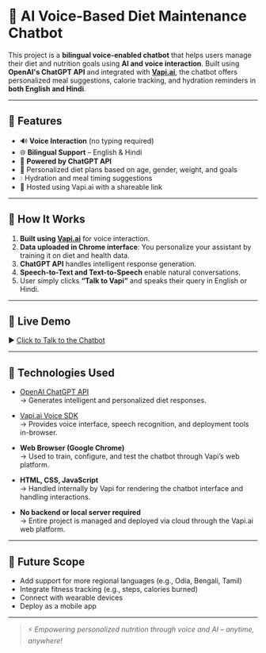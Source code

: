 # 🥗 AI Voice-Based Diet Maintenance Chatbot

This project is a **bilingual voice-enabled chatbot** that helps users manage their diet and nutrition goals using **AI and voice interaction**. Built using **OpenAI's ChatGPT API** and integrated with **[Vapi.ai](https://vapi.ai)**, the chatbot offers personalized meal suggestions, calorie tracking, and hydration reminders in **both English and Hindi**.

---

## 🌟 Features

- 🔊 **Voice Interaction** (no typing required)
- 🌐 **Bilingual Support** – English & Hindi
- 🧠 **Powered by ChatGPT API**
- 🍛 Personalized diet plans based on age, gender, weight, and goals
- 💧 Hydration and meal timing suggestions
- 🎯 Hosted using Vapi.ai with a shareable link

---

## 🚀 How It Works

1. **Built using [Vapi.ai](https://vapi.ai)** for voice interaction.
2. **Data uploaded in Chrome interface**: You personalize your assistant by training it on diet and health data.
3. **ChatGPT API** handles intelligent response generation.
4. **Speech-to-Text and Text-to-Speech** enable natural conversations.
5. User simply clicks **“Talk to Vapi”** and speaks their query in English or Hindi.

---

## 🔗 Live Demo

▶️ [Click to Talk to the Chatbot](https://vapi.ai?demo=true&shareKey=9fd88c16-fb27-4c26-8baf-14fd8f737f3c&assistantId=e28f8198-431f-44b5-af46-d448ae273da8)

---

## 🧠 Technologies Used

- [OpenAI ChatGPT API](https://platform.openai.com/docs)  
  → Generates intelligent and personalized diet responses.

- [Vapi.ai Voice SDK](https://vapi.ai)  
  → Provides voice interface, speech recognition, and deployment tools in-browser.

- **Web Browser (Google Chrome)**  
  → Used to train, configure, and test the chatbot through Vapi’s web platform.

- **HTML, CSS, JavaScript**  
  → Handled internally by Vapi for rendering the chatbot interface and handling interactions.

- **No backend or local server required**  
  → Entire project is managed and deployed via cloud through the Vapi.ai web platform.


---

## 🔮 Future Scope

- Add support for more regional languages (e.g., Odia, Bengali, Tamil)
- Integrate fitness tracking (e.g., steps, calories burned)
- Connect with wearable devices
- Deploy as a mobile app

---

> ⚡ *Empowering personalized nutrition through voice and AI – anytime, anywhere!*

